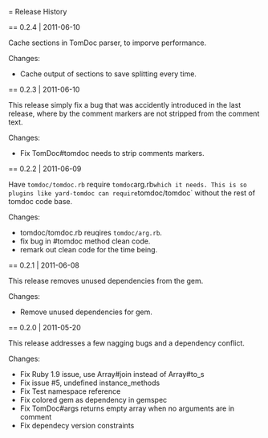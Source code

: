 = Release History

== 0.2.4 | 2011-06-10

Cache sections in TomDoc parser, to imporve performance.

Changes:

* Cache output of sections to save splitting every time.


== 0.2.3 | 2011-06-10

This release simply fix a bug that was accidently introduced 
in the last release, where by the comment markers are not
stripped from the comment text.

Changes:

* Fix TomDoc#tomdoc needs to strip comments markers.


== 0.2.2 | 2011-06-09

Have `tomdoc/tomdoc.rb` require `tomdoc`arg.rb` which it needs.
This is so plugins like yard-tomdoc can require `tomdoc/tomdoc`
without the rest of tomdoc code base.

Changes:

* tomdoc/tomdoc.rb reuqires `tomdoc/arg.rb`.
* fix bug in #tomdoc method clean code.
* remark out clean code for the time being.


== 0.2.1 | 2011-06-08

This release removes unused dependencies from the gem.

Changes:

* Remove unused dependencies for gem.


== 0.2.0 | 2011-05-20

This release addresses a few nagging bugs and a dependency conflict.

Changes:

* Fix Ruby 1.9 issue, use Array#join instead of Array#to_s
* Fix issue #5, undefined instance_methods
* Fix Test namespace reference
* Fix colored gem as dependency in gemspec
* Fix TomDoc#args returns empty array when no arguments are in comment
* Fix dependecy version constraints
 
